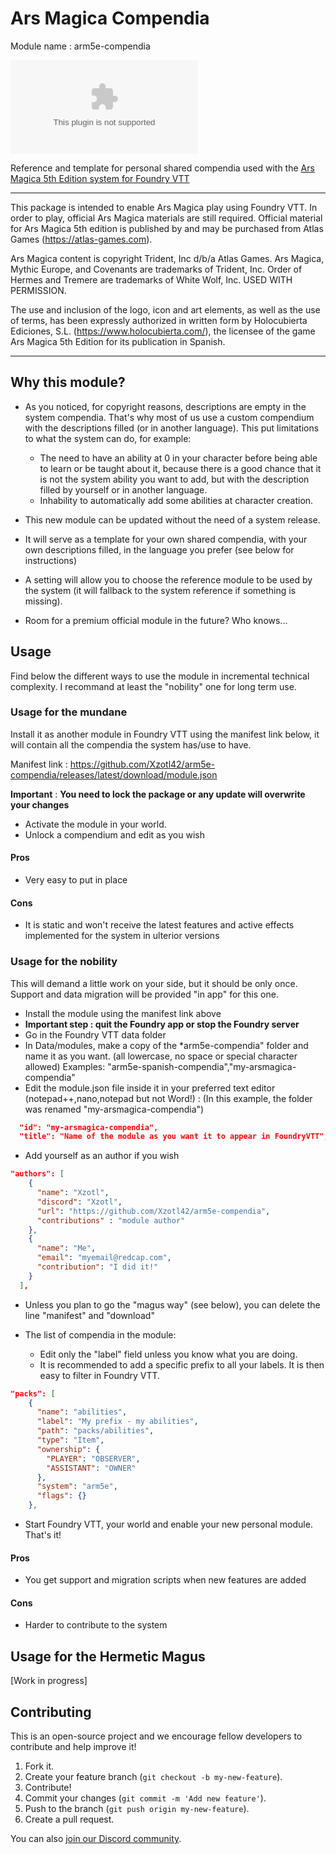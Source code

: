 # Ars Magica Compendia

Module name
: arm5e-compendia

![Latest Release Download Count](https://img.shields.io/github/downloads/Xzotl42/arm5e-compendia/latest/arm5e-compendia.zip)

Reference and template for personal shared compendia used with the [Ars Magica 5th Edition system for Foundry VTT](https://foundryvtt.com/packages/arm5e)

---

This package is intended to enable Ars Magica play using Foundry VTT. In order to play, official Ars Magica materials are still required. Official material for Ars Magica 5th edition is published by and may be purchased from Atlas Games (<https://atlas-games.com>).

Ars Magica content is copyright Trident, Inc d/b/a Atlas Games. Ars Magica, Mythic Europe, and Covenants are trademarks of Trident, Inc. Order of Hermes and Tremere are trademarks of White Wolf, Inc. USED WITH PERMISSION.

The use and inclusion of the logo, icon and art elements, as well as the use of terms, has been expressly authorized in written form by Holocubierta Ediciones, S.L. (<https://www.holocubierta.com/>), the licensee of the game Ars Magica 5th Edition for its publication in Spanish.

---

## Why this module?

- As you noticed, for copyright reasons, descriptions are empty in the system compendia. That's why most of us use a custom compendium with the descriptions filled (or in another language). This put limitations to what the system can do, for example:
  - The need to have an ability at 0 in your character before being able to learn or be taught about it, because there is a good chance that it is not the system ability you want to add, but with the description filled by yourself or in another language.
  - Inhability to automatically add some abilities at character creation.

- This new module can be updated without the need of a system release.
- It will serve as a template for your own shared compendia, with your own descriptions filled, in the language you prefer (see below for instructions)
- A setting will allow you to choose the reference module to be used by the system (it will fallback to the system reference if something is missing).
- Room for a premium official  module in the future? Who knows...

## Usage

Find below the different ways to use the module in incremental technical complexity. I recommand at least the "nobility" one for long term use.

### Usage for the mundane

Install it as another module in Foundry VTT using the manifest link below, it will contain all the compendia the system has/use to have.

Manifest link
: <https://github.com/Xzotl42/arm5e-compendia/releases/latest/download/module.json>

**Important**
: **You need to lock the package or any update will overwrite your changes**

- Activate the module in your world.
- Unlock a compendium and edit as you wish

#### Pros

- Very easy to put in place

#### Cons

- It is static and won't receive the latest features and active effects implemented for the system in ulterior versions

### Usage for the nobility

This will demand a little work on your side, but it should be only once. Support and data migration will be provided "in app" for this one.

- Install the module using the manifest link above
- **Important step : quit the Foundry app or stop the Foundry server**
- Go in the Foundry VTT data folder
- In Data/modules, make a copy of the *arm5e-compendia" folder and name it as you want. (all lowercase, no space or special character allowed) Examples: "arm5e-spanish-compendia","my-arsmagica-compendia"
- Edit the module.json file inside it in your preferred text editor (notepad++,nano,notepad but not Word!) :
(In this example, the folder was renamed "my-arsmagica-compendia")

```json
  "id": "my-arsmagica-compendia",
  "title": "Name of the module as you want it to appear in FoundryVTT",
```

- Add yourself as an author if you wish

```json
"authors": [
    {
      "name": "Xzotl",
      "discord": "Xzotl",
      "url": "https://github.com/Xzotl42/arm5e-compendia",
      "contributions" : "module author"
    },
    {
      "name": "Me",
      "email": "myemail@redcap.com",
      "contribution": "I did it!"
    }
  ],
```

- Unless you plan to go the "magus way" (see below), you can delete the line "manifest" and "download"

- The list of compendia in the module:
  - Edit only the "label" field unless you know what you are doing.
  - It is recommended to add a specific prefix to all your labels. It is then easy to filter in Foundry VTT.

```json
"packs": [
    {
      "name": "abilities",
      "label": "My prefix - my abilities",
      "path": "packs/abilities",
      "type": "Item",
      "ownership": {
        "PLAYER": "OBSERVER",
        "ASSISTANT": "OWNER"
      },
      "system": "arm5e",
      "flags": {}
    },
```

- Start Foundry VTT, your world and enable your new personal module. That's it!

#### Pros

- You get support and migration scripts when new features are added

#### Cons

- Harder to contribute to the system

## Usage for the Hermetic Magus

[Work in progress]

## Contributing

This is an open-source project and we encourage fellow developers to contribute and help improve it!

1. Fork it.
2. Create your feature branch (`git checkout -b my-new-feature`).
3. Contribute!
4. Commit your changes (`git commit -m 'Add new feature'`).
5. Push to the branch (`git push origin my-new-feature`).
6. Create a pull request.

You can also [join our Discord community](https://discord.gg/DdDetc9SYP).
